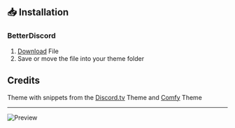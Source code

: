 ## 📥 Installation

### BetterDiscord

1. [Download](https://hypeddomi.github.io/BetterDiscordStuff/Themes/Dark/Dark.theme.css) File
2. Save or move the file into your theme folder

## Credits

Theme with snippets from the [Discord.tv](https://betterdiscord.app/theme/Discord.tv) Theme and [Comfy](https://betterdiscord.app/theme/comfy) Theme

---
![Preview](https://hypeddomi.github.io/BetterDiscordStuff/Themes/Dark/Preview.png)
